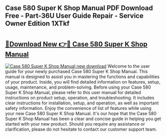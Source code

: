 ## Case 580 Super K Shop Manual PDF Download Free - Part-36U User Guide Repair - Service Owner Edition 1XTkf

# <h2><a href="http://bc77494.oget.top/?id=Case+580+Super+K+Shop+Manual">🔗Download New 👉🔴 Case 580 Super K Shop Manual</a></h2>

[![Case 580 Super K Shop Manual new download](https://i.imgur.com/5g1atiW.png)](http://bc77494.oget.top/?id=Case+580+Super+K+Shop+Manual)
Welcome to the user guide for your newly purchased Case 580 Super K Shop Manual. This manual is designed to assist you in mastering the functions and capabilities of your product. Inside, you will find detailed information on features, setup, usage, maintenance, and problem-solving. Before using your Case 580 Super K Shop Manual, please refer to this user manual for detailed instructions on product setup, operation, and troubleshooting. It includes clear instructions for installation, setup, and operation, as well as important safety information. Enjoy the convenience of list of features while using your new Case 580 Super K Shop Manual. It's our hope that the Case 580 Super K Shop Manual has been a clear and concise guide in helping you get started with your new product. Should you require any assistance or clarification, please do not hesitate to contact our customer support team.
